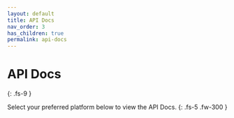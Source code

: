 ```yaml
---
layout: default
title: API Docs
nav_order: 3
has_children: true
permalink: api-docs
---
```


# API Docs
{: .fs-9 }

Select your preferred platform below to view the API Docs.
{: .fs-5 .fw-300 }
